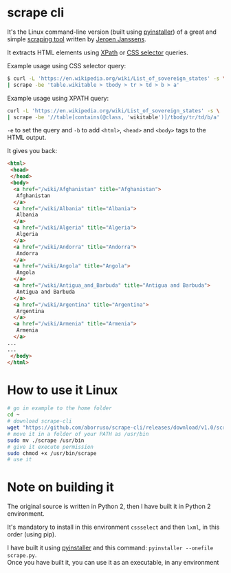 # scrape cli

It's the Linux command-line version (built using [pyinstaller](http://www.pyinstaller.org/)) of a great and simple [scraping tool](https://github.com/jeroenjanssens/data-science-at-the-command-line/blob/master/tools/scrape) written by [Jeroen Janssens](http://jeroenjanssens.com).

It extracts HTML elements using [XPath](https://www.w3schools.com/xml/xpath_intro.asp) or [CSS selector](https://developer.mozilla.org/en-US/docs/Web/CSS/CSS_Selectors) queries.

Example usage using CSS selector query:

```bash
$ curl -L 'https://en.wikipedia.org/wiki/List_of_sovereign_states' -s \
| scrape -be 'table.wikitable > tbody > tr > td > b > a'
```

Example usage using XPATH query:

```bash
curl -L 'https://en.wikipedia.org/wiki/List_of_sovereign_states' -s \
| scrape -be '//table[contains(@class, 'wikitable')]/tbody/tr/td/b/a'
```

`-e` to set the query and `-b` to add `<html>`, `<head>` and `<body>` tags to the HTML output.

It gives you back:

```html
<html>
 <head>
 </head>
 <body>
  <a href="/wiki/Afghanistan" title="Afghanistan">
   Afghanistan
  </a>
  <a href="/wiki/Albania" title="Albania">
   Albania
  </a>
  <a href="/wiki/Algeria" title="Algeria">
   Algeria
  </a>
  <a href="/wiki/Andorra" title="Andorra">
   Andorra
  </a>
  <a href="/wiki/Angola" title="Angola">
   Angola
  </a>
  <a href="/wiki/Antigua_and_Barbuda" title="Antigua and Barbuda">
   Antigua and Barbuda
  </a>
  <a href="/wiki/Argentina" title="Argentina">
   Argentina
  </a>
  <a href="/wiki/Armenia" title="Armenia">
   Armenia
  </a>
...
...
 </body>
</html>
```

# How to use it Linux

```bash
# go in example to the home folder
cd ~
# download scrape-cli
wget "https://github.com/aborruso/scrape-cli/releases/download/v1.0/scrape"
# move it in a folder of your PATH as /usr/bin
sudo mv ./scrape /usr/bin
# give it execute permission
sudo chmod +x /usr/bin/scrape
# use it
```

# Note on building it

The original source is written in Python 2, then I have built it in Python 2 environment.

It's mandatory to install in this environment `cssselect` and then `lxml`, in this order (using pip).

I have built it using [pyinstaller](https://www.pyinstaller.org/) and this command: `pyinstaller --onefile scrape.py`.<br>
Once you have built it, you can use it as an executable, in any environment
